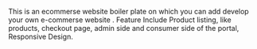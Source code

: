 This is an ecommerse website boiler plate on which you can add develop your own e-commerse website .
Feature Include 
Product listing,
like products,
checkout page,
admin side and consumer side of the portal,
Responsive Design.

